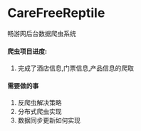 # CareFreeReptile
畅游网后台数据爬虫系统


#### 爬虫项目进度:
1. 完成了酒店信息,门票信息,产品信息的爬取

#### 需要做的事
1. 反爬虫解决策略
2. 分布式爬虫实现
3. 数据同步更新如何实现